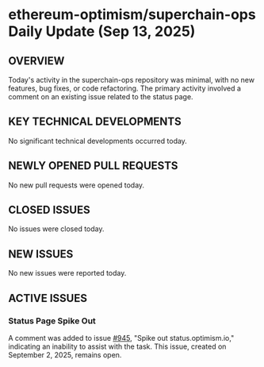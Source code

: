 # ethereum-optimism/superchain-ops Daily Update (Sep 13, 2025)
## OVERVIEW 
Today's activity in the superchain-ops repository was minimal, with no new features, bug fixes, or code refactoring. The primary activity involved a comment on an existing issue related to the status page.

## KEY TECHNICAL DEVELOPMENTS
No significant technical developments occurred today.

## NEWLY OPENED PULL REQUESTS
No new pull requests were opened today.

## CLOSED ISSUES
No issues were closed today.

## NEW ISSUES
No new issues were reported today.

## ACTIVE ISSUES
### Status Page Spike Out
A comment was added to issue [#945](https://github.com/ethereum-optimism/superchain-ops/issues/945), "Spike out status.optimism.io," indicating an inability to assist with the task. This issue, created on September 2, 2025, remains open.